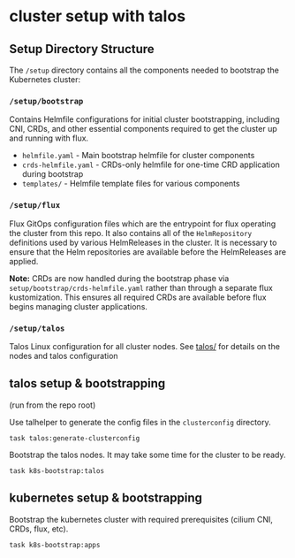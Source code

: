 # cluster setup with talos

## Setup Directory Structure

The `/setup` directory contains all the components needed to bootstrap the Kubernetes cluster:

### `/setup/bootstrap`

Contains Helmfile configurations for initial cluster bootstrapping, including CNI, CRDs, and other essential components required to get the cluster up and running with flux.

- `helmfile.yaml` - Main bootstrap helmfile for cluster components
- `crds-helmfile.yaml` - CRDs-only helmfile for one-time CRD application during bootstrap
- `templates/` - Helmfile template files for various components

### `/setup/flux`

Flux GitOps configuration files which are the entrypoint for flux operating the cluster from this repo. It also contains all of the `HelmRepository` definitions used by various HelmReleases in the cluster. It is necessary to ensure that the Helm repositories are available before the HelmReleases are applied.

**Note:** CRDs are now handled during the bootstrap phase via `setup/bootstrap/crds-helmfile.yaml` rather than through a separate flux kustomization. This ensures all required CRDs are available before flux begins managing cluster applications.

### `/setup/talos`

Talos Linux configuration for all cluster nodes.  See [talos/](talos/README.md) for details on the nodes and talos configuration

## talos setup & bootstrapping

(run from the repo root)

Use talhelper to generate the config files in the `clusterconfig` directory.

```shell
task talos:generate-clusterconfig
```

Bootstrap the talos nodes. It may take some time for the cluster to be ready.

```shell
task k8s-bootstrap:talos
```

## kubernetes setup & bootstrapping

Bootstrap the kubernetes cluster with required prerequisites (cilium CNI, CRDs, flux, etc).

```shell
task k8s-bootstrap:apps
```

